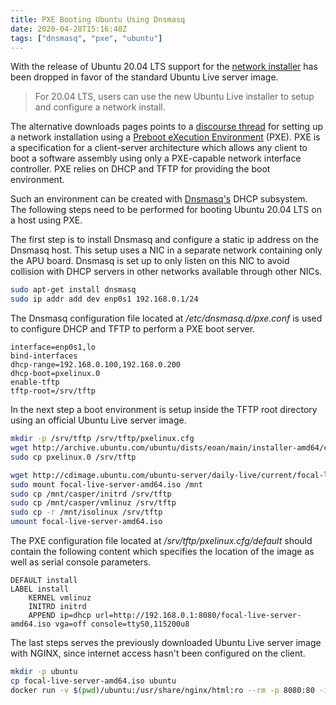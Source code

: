 ```yaml
---
title: PXE Booting Ubuntu Using Dnsmasq
date: 2020-04-28T15:16:48Z
tags: ["dnsmasq", "pxe", "ubuntu"]
---
```


With the release of Ubuntu 20.04 LTS support for the [network installer][ubuntu.com:download:alternative] has been
dropped in favor of the standard Ubuntu Live server image.

> For 20.04 LTS, users can use the new Ubuntu Live installer to setup and configure a network install.

The alternative downloads pages points to a [discourse thread][discourse.ubuntu.com:netbooting] for setting up a network
installation using a [Preboot eXecution Environment][en.wikipedia.org:pxe] (PXE). PXE is a specification for a
client-server architecture which allows any client to boot a software assembly using only a PXE-capable network
interface controller. PXE relies on DHCP and TFTP for providing the boot environment.

Such an environment can be created with [Dnsmasq's][www.thekelleys.org.uk:dnsmasq:doc] DHCP subsystem. The following
steps need to be performed for booting Ubuntu 20.04 LTS on a host using PXE.

The first step is to install Dnsmasq and configure a static ip address on the Dnsmasq host. This setup uses a NIC in a
separate network containing only the APU board. Dnsmasq is set up to only listen on this NIC to avoid collision with
DHCP servers in other networks available through other NICs.

```bash
sudo apt-get install dnsmasq
sudo ip addr add dev enp0s1 192.168.0.1/24
```

The Dnsmasq configuration file located at _/etc/dnsmasq.d/pxe.conf_ is used to configure DHCP and TFTP to perform a PXE
boot server.

```
interface=enp0s1,lo
bind-interfaces
dhcp-range=192.168.0.100,192.168.0.200
dhcp-boot=pxelinux.0
enable-tftp
tftp-root=/srv/tftp
```

In the next step a boot environment is setup inside the TFTP root directory using an official Ubuntu Live server image.

```bash
mkdir -p /srv/tftp /srv/tftp/pxelinux.cfg
wget http://archive.ubuntu.com/ubuntu/dists/eoan/main/installer-amd64/current/images/netboot/ubuntu-installer/amd64/pxelinux.0
sudo cp pxelinux.0 /srv/tftp

wget http://cdimage.ubuntu.com/ubuntu-server/daily-live/current/focal-live-server-amd64.iso
sudo mount focal-live-server-amd64.iso /mnt
sudo cp /mnt/casper/initrd /srv/tftp
sudo cp /mnt/casper/vmlinuz /srv/tftp
sudo cp -r /mnt/isolinux /srv/tftp
umount focal-live-server-amd64.iso
```

The PXE configuration file located at _/srv/tftp/pxelinux.cfg/default_ should contain the following content which
specifies the location of the image as well as serial console parameters.

```
DEFAULT install
LABEL install
    KERNEL vmlinuz
    INITRD initrd
    APPEND ip=dhcp url=http://192.168.0.1:8080/focal-live-server-amd64.iso vga=off console=ttyS0,115200u8
```

The last steps serves the previously downloaded Ubuntu Live server image with NGINX, since internet access hasn't been
configured on the client.

```bash
mkdir -p ubuntu
cp focal-live-server-amd64.iso ubuntu
docker run -v $(pwd)/ubuntu:/usr/share/nginx/html:ro --rm -p 8080:80 -it nginx
```

[ubuntu.com:download:alternative]: https://ubuntu.com/download/alternative-downloads
[discourse.ubuntu.com:netbooting]: https://discourse.ubuntu.com/t/netbooting-the-live-server-installer/14510
[en.wikipedia.org:pxe]: https://en.wikipedia.org/wiki/Preboot_Execution_Environment
[www.thekelleys.org.uk:dnsmasq:doc]: http://www.thekelleys.org.uk/dnsmasq/doc.html
